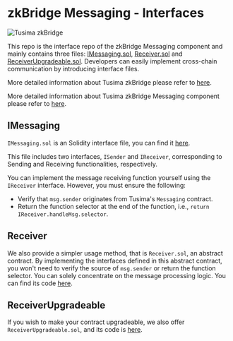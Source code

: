 # zkBridge Messaging - Interfaces

![Tusima zkBridge](https://ucarecdn.com/f4e08f06-c238-47f8-b98a-97629c199377/bridgelogo.png)


This repo is the interface repo of the zkBridge Messaging component and mainly contains three files: [IMessaging.sol](./src/interfaces/IMessaging.sol), [Receiver.sol](./src/interfaces/Receiver.sol) and [ReceiverUpgradeable.sol](./src/interfaces/ReceiverUpgradeable.sol). Developers can easily implement cross-chain communication by introducing interface files.

More detailed information about Tusima zkBridge please refer to [here](https://tusima.gitbook.io/zkbridge/).

More detailed information about Tusima zkBridge Messaging component please refer to [here](https://tusima.gitbook.io/zkbridge/build-with-messaging/overview).



## IMessaging
`IMessaging.sol` is an Solidity interface file, you can find it [here](./src/interfaces/IMessaging.sol).

This file includes two interfaces, `ISender` and `IReceiver`, corresponding to Sending and Receiving functionalities, respectively.

You can implement the message receiving function yourself using the `IReceiver` interface. However, you must ensure the following:

* Verify that `msg.sender` originates from Tusima's `Messaging` contract.
* Return the function selector at the end of the function, i.e., `return IReceiver.handleMsg.selector`.


## Receiver

We also provide a simpler usage method, that is `Receiver.sol`, an abstract contract. By implementing the interfaces defined in this abstract contract, you won't need to verify the source of `msg.sender` or return the function selector. You can solely concentrate on the message processing logic. You can find its code [here](./src/interfaces/Receiver.sol).

## ReceiverUpgradeable

If you wish to make your contract upgradeable, we also offer `ReceiverUpgradeable.sol`, and its code is [here](./src/interfaces/ReceiverUpgradeable.sol).